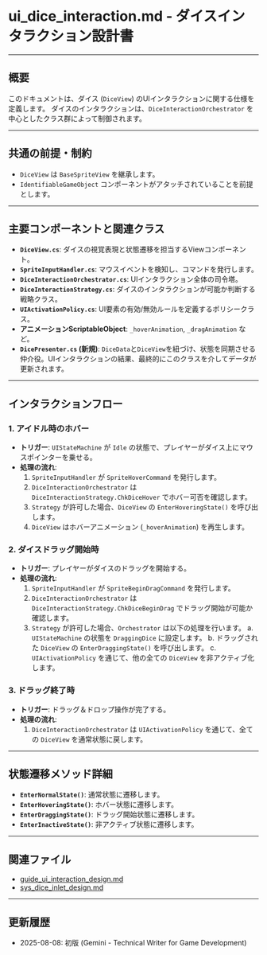 # ui_dice_interaction.md - ダイスインタラクション設計書

---

## 概要

このドキュメントは、ダイス (`DiceView`) のUIインタラクションに関する仕様を定義します。
ダイスのインタラクションは、`DiceInteractionOrchestrator` を中心としたクラス群によって制御されます。

---

## 共通の前提・制約

- `DiceView` は `BaseSpriteView` を継承します。
- `IdentifiableGameObject` コンポーネントがアタッチされていることを前提とします。

---

## 主要コンポーネントと関連クラス

- **`DiceView.cs`**: ダイスの視覚表現と状態遷移を担当するViewコンポーネント。
- **`SpriteInputHandler.cs`**: マウスイベントを検知し、コマンドを発行します。
- **`DiceInteractionOrchestrator.cs`**: UIインタラクション全体の司令塔。
- **`DiceInteractionStrategy.cs`**: ダイスのインタラクションが可能か判断する戦略クラス。
- **`UIActivationPolicy.cs`**: UI要素の有効/無効ルールを定義するポリシークラス。
- **アニメーションScriptableObject**: `_hoverAnimation`, `_dragAnimation` など。
- **`DicePresenter.cs` (新規)**: `DiceData`と`DiceView`を紐づけ、状態を同期させる仲介役。UIインタラクションの結果、最終的にこのクラスを介してデータが更新されます。

---

## インタラクションフロー

### 1. アイドル時のホバー

- **トリガー**: `UIStateMachine` が `Idle` の状態で、プレイヤーがダイス上にマウスポインターを乗せる。
- **処理の流れ**:
    1. `SpriteInputHandler` が `SpriteHoverCommand` を発行します。
    2. `DiceInteractionOrchestrator` は `DiceInteractionStrategy.ChkDiceHover` でホバー可否を確認します。
    3. `Strategy` が許可した場合、`DiceView` の `EnterHoveringState()` を呼び出します。
    4. `DiceView` はホバーアニメーション (`_hoverAnimation`) を再生します。

### 2. ダイスドラッグ開始時

- **トリガー**: プレイヤーがダイスのドラッグを開始する。
- **処理の流れ**:
    1. `SpriteInputHandler` が `SpriteBeginDragCommand` を発行します。
    2. `DiceInteractionOrchestrator` は `DiceInteractionStrategy.ChkDiceBeginDrag` でドラッグ開始が可能か確認します。
    3. `Strategy` が許可した場合、`Orchestrator` は以下の処理を行います。
        a. `UIStateMachine` の状態を `DraggingDice` に設定します。
        b. ドラッグされた `DiceView` の `EnterDraggingState()` を呼び出します。
        c. `UIActivationPolicy` を通じて、他の全ての `DiceView` を非アクティブ化します。

### 3. ドラッグ終了時

- **トリガー**: ドラッグ＆ドロップ操作が完了する。
- **処理の流れ**:
    1. `DiceInteractionOrchestrator` は `UIActivationPolicy` を通じて、全ての `DiceView` を通常状態に戻します。

---

## 状態遷移メソッド詳細

- **`EnterNormalState()`**: 通常状態に遷移します。
- **`EnterHoveringState()`**: ホバー状態に遷移します。
- **`EnterDraggingState()`**: ドラッグ開始状態に遷移します。
- **`EnterInactiveState()`**: 非アクティブ状態に遷移します。

---

## 関連ファイル

- [guide_ui_interaction_design.md](../guide/guide_ui_interaction_design.md)
- [sys_dice_inlet_design.md](../sys/sys_dice_inlet_design.md)

---

## 更新履歴

- 2025-08-08: 初版 (Gemini - Technical Writer for Game Development)
